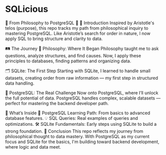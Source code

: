 # SQLicious
🧠 From Philosophy to PostgreSQL 🚀
🌱 Introduction
Inspired by Aristotle's telos (purpose), this repo tracks my path from philosophical inquiry to mastering PostgreSQL. Like Aristotle’s search for order in nature, I now apply SQL to bring structure and clarity to data.

🛤️ The Journey
🧠 Philosophy: Where It Began
Philosophy taught me to ask questions, analyze structures, and find causes. Now, I apply these principles to databases, finding patterns and organizing data.

🗂️ SQLite: The First Step
Starting with SQLite, I learned to handle small datasets, creating order from raw information — my first step in structured data handling.

🚀 PostgreSQL: The Real Challenge
Now onto PostgreSQL, where I’ll unlock the full potential of data. PostgreSQL handles complex, scalable datasets — perfect for mastering the backend developer path.

📂 What’s Inside
📝 PostgreSQL Learning Path: From basics to advanced database features.
💡 SQL Queries: Real examples of queries and optimizations.
🛠️ SQLite Fundamentals: Early steps using SQLite to build a strong foundation.
🌟 Conclusion
This repo reflects my journey from philosophical thought to data mastery. With PostgreSQL as my current focus and SQLite for the basics, I'm building toward backend development, where logic and data meet.

